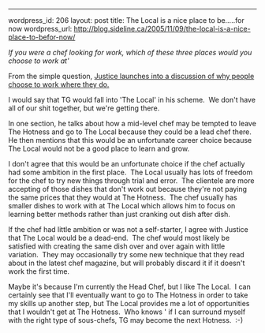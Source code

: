 --- 
wordpress_id: 206
layout: post
title: The Local is a nice place to be&#8230;..for now
wordpress_url: http://blog.sideline.ca/2005/11/09/the-local-is-a-nice-place-to-befor-now/

<p><em>If you were a chef looking for work, which of these three places would you choose to work at'</em></p>
<p>From the simple question, <a href="http://graysmatter.codivation.com/CommentView,guid,02e59091-75be-485d-82f8-55258d7b6ace.aspx">Justice launches into a discussion of why people choose to work where they do.</a></p>
<p>I would say that TG would fall into 'The Local' in his scheme.  We don't have all of our shit together, but we're getting there.</p>
<p>In one section, he talks about how a mid-level chef may be tempted to leave The Hotness and go to The Local because they could be a lead chef there.  He then mentions that this would be an unfortunate career choice because The Local would not be a good place to learn and grow.</p>
<p>I don't agree that this would be an unfortunate choice if the chef actually had some ambition in the first place.  The Local usually has lots of freedom for the chef to try new things through trial and error.  The clientele are more accepting of those dishes that don't work out because they're not paying the same prices that they would at The Hotness.  The chef usually has smaller dishes to work with at The Local which allows him to focus on learning better methods rather than just cranking out dish after dish.</p>
<p>If the chef had little ambition or was not a self-starter, I agree with Justice that The Local would be a dead-end.  The chef would most likely be satisfied with creating the same dish over and over again with little variation.  They may occasionally try some new technique that they read about in the latest chef magazine, but will probably discard it if it doesn't work the first time.</p>
<p>Maybe it's because I'm currently the Head Chef, but I like The Local.  I can certainly see that I'll eventually want to go to The Hotness in order to take my skills up another step, but The Local provides me a lot of opportunities that I wouldn't get at The Hotness.  Who knows ' if I can surround myself with the right type of sous-chefs, TG may become the next Hotness.  :-)</p>
